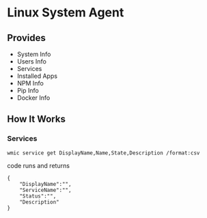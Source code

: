 # Linux System Agent

## Provides
- System Info
- Users Info
- Services
- Installed Apps
- NPM Info
- Pip Info
- Docker Info

## How It Works

### Services
```
wmic service get DisplayName,Name,State,Description /format:csv
```
code runs and returns

```
{
    "DisplayName":"",
    "ServiceName":"",
    "Status":"",
    "Description"
}
```
